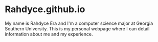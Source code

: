 # Rahdyce.github.io
My name is Rahdyce Era and I'm a computer science major at Georgia Southern University. This is my personal webpage where I can detail information about me and my experience.
